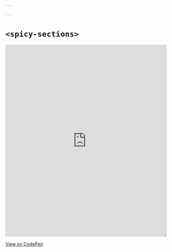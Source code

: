 ```yaml
---

---
```


# `<spicy-sections>`


<iframe height="600" style="width: 100%; resize: both;" scrolling="no" title="spicy-sections demo" src="https://codepen.io/davatron5000/embed/JjJBLOE?default-tab=result" frameborder="no" loading="lazy" allowtransparency="true" allowfullscreen="true">
  See the Pen <a href="https://codepen.io/davatron5000/pen/JjJBLOE">
  spicy-sections demo</a> by Dave Rupert (<a href="https://codepen.io/davatron5000">@davatron5000</a>)
  on <a href="https://codepen.io">CodePen</a>.
</iframe>

[View on CodePen](https://codepen.io/davatron5000/pen/JjJBLOE?editors=1000)
